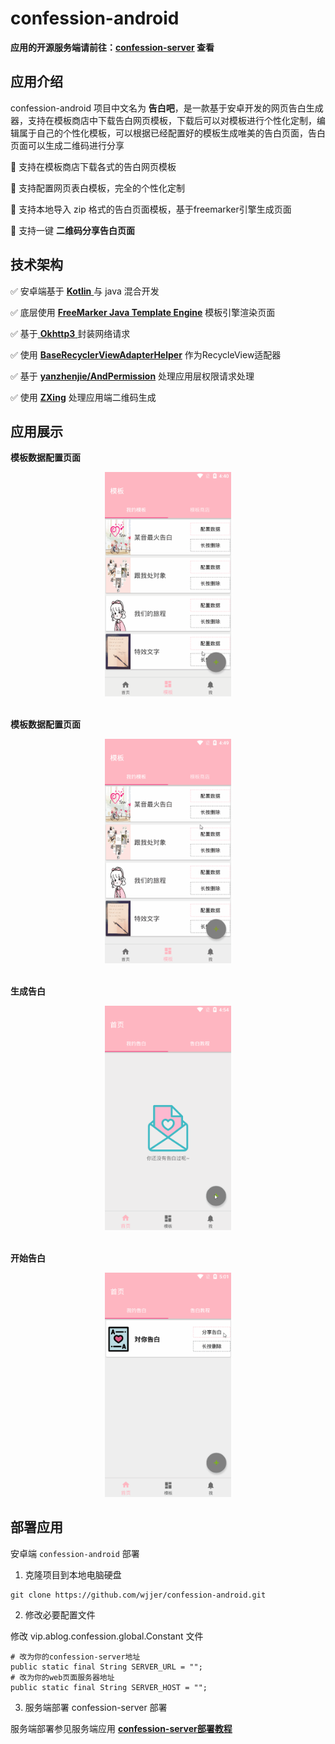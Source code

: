 

# confession-android

**应用的开源服务端请前往：[confession-server](https://github.com/wjjer/confession-server) 查看**



## 应用介绍

confession-android 项目中文名为 **告白吧**，是一款基于安卓开发的网页告白生成器，支持在模板商店中下载告白网页模板，下载后可以对模板进行个性化定制，编辑属于自己的个性化模板，可以根据已经配置好的模板生成唯美的告白页面，告白页面可以生成二维码进行分享

:rose: 支持在模板商店下载各式的告白网页模板

:rose: 支持配置网页表白模板，完全的个性化定制

:rose: 支持本地导入 zip 格式的告白页面模板，基于freemarker引擎生成页面

:rose: 支持一键 **二维码分享告白页面**





## 技术架构

:white_check_mark: 安卓端基于 [**Kotlin** ](https://www.kotlincn.net/)与 java 混合开发

:white_check_mark: 底层使用 [**FreeMarker Java Template Engine**](https://freemarker.apache.org/) 模板引擎渲染页面

:white_check_mark: 基于[ **Okhttp3**  ](https://square.github.io/okhttp/4.x/okhttp/okhttp3/)封装网络请求

:white_check_mark: 使用 [**BaseRecyclerViewAdapterHelper**](https://github.com/CymChad/BaseRecyclerViewAdapterHelper) 作为RecycleView适配器

:white_check_mark: 基于 [**yanzhenjie/AndPermission**](https://github.com/yanzhenjie/AndPermission) 处理应用层权限请求处理

:white_check_mark: 使用 [**ZXing**](https://github.com/zxing/zxing) 处理应用端二维码生成





## 应用展示



**模板数据配置页面**

<center class="half">
    <div style=" width: 40%;">
<img alt="模板数据配置页面" src="images/template.gif"/>
    </div>
</center>
<br/>

**模板数据配置页面**

 <center class="half">
  <div style=" width: 40%;">
    	<img alt="下载在线模板" src="images/template-down.gif" />
    </div>
</center>

<br/>

**生成告白**

<center>
    <div style=" width: 40%;">
        <img alt="生成告白" src="images/generate.gif"/>
    </div>
</center>

<br/>

**开始告白**

<center>
  <div style="width: 40%;">
    	<img alt="下载在线模板" src="images/share.gif" />
    </div>
</center>




## 部署应用

安卓端 `confession-android` 部署

1. 克隆项目到本地电脑硬盘

~~~shell
git clone https://github.com/wjjer/confession-android.git
~~~



2. 修改必要配置文件

修改 vip.ablog.confession.global.Constant 文件

~~~shell
# 改为你的confession-server地址
public static final String SERVER_URL = "";
# 改为你的web页面服务器地址
public static final String SERVER_HOST = "";
~~~



3. 服务端部署 confession-server 部署

服务端部署参见服务端应用 [**confession-server部署教程**](https://github.com/wjjer/confession-server)








